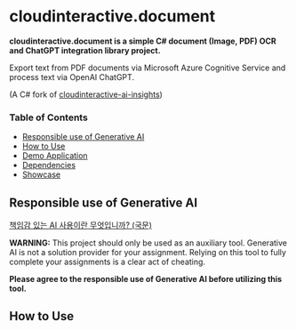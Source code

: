 # cloudinteractive.document
**cloudinteractive.document is a simple C# document (Image, PDF) OCR and ChatGPT integration library project.**

Export text from PDF documents via Microsoft Azure Cognitive Service and process text via OpenAI ChatGPT. 

(A C# fork of [cloudinteractive-ai-insights](https://github.com/Coppermine-SP/cloudinteractive-ai-insights))

### Table of Contents
- [Responsible use of Generative AI](#responsible-use-of-generative-ai)
- [How to Use](#how-to-use)
- [Demo Application](#demo-app)
- [Dependencies](#dependencies)
- [Showcase](#showcase)

## Responsible use of Generative AI

[책임감 있는 AI 사용이란 무엇입니까? (국문)](https://github.com/Coppermine-SP/Coppermine-SP/blob/main/ResponsibleUseOfAI_KR.md)

**WARNING:**
This project should only be used as an auxiliary tool. Generative AI is not a solution provider for your assignment. Relying on this tool to fully complete your assignments is a clear act of cheating. 

**Please agree to the responsible use of Generative AI before utilizing this tool.**

## How to Use
